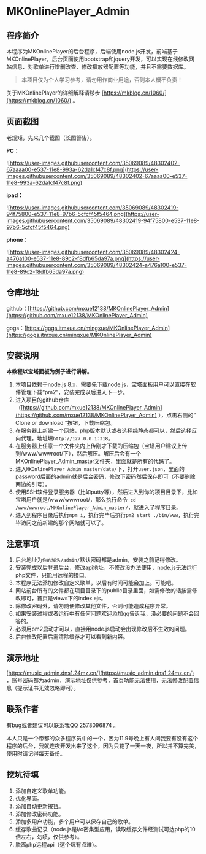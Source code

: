 # MKOnlinePlayer_Admin

## 程序简介

本程序为MKOnlinePlayer的后台程序，后端使用node.js开发，前端基于MKOnlinePlayer，后台页面使用bootstrap和jquery开发，可以实现在线修改网站信息、对歌单进行增删改查、修改播放器配置等功能，并且不需要数据库。
> 
> 本项目仅为个人学习参考，请勿用作商业用途，否则本人概不负责！
>

关于MKOnlinePlayer的详细解释请移步 [https://mkblog.cn/1060/](https://mkblog.cn/1060/) 。

## 页面截图

老规矩，先来几个截图（长图警告）。

**PC：**

![https://user-images.githubusercontent.com/35069089/48302402-67aaaa00-e537-11e8-993a-62da1cf47c8f.png](https://user-images.githubusercontent.com/35069089/48302402-67aaaa00-e537-11e8-993a-62da1cf47c8f.png)

**ipad：**

![https://user-images.githubusercontent.com/35069089/48302419-94f75800-e537-11e8-97b6-5cfcf45f5464.png](https://user-images.githubusercontent.com/35069089/48302419-94f75800-e537-11e8-97b6-5cfcf45f5464.png)

**phone：**

![https://user-images.githubusercontent.com/35069089/48302424-a476a100-e537-11e8-89c2-f8dfb65da97a.png](https://user-images.githubusercontent.com/35069089/48302424-a476a100-e537-11e8-89c2-f8dfb65da97a.png)

## 仓库地址

github：[https://github.com/mxue12138/MKOnlinePlayer_Admin](https://github.com/mxue12138/MKOnlinePlayer_Admin)

gogs：[https://gogs.itmxue.cn/mingxue/MKOnlinePlayer_Admin](https://gogs.itmxue.cn/mingxue/MKOnlinePlayer_Admin)

## 安装说明

**本教程以宝塔面板为例子进行讲解。**

1. 本项目依赖于node.js 8.x，需要先下载node.js，宝塔面板用户可以直接在软件管理下载“pm2”，安装完成以后进入下一步。
2. 进入项目的github仓库（[https://github.com/mxue12138/MKOnlinePlayer_Admin](https://github.com/mxue12138/MKOnlinePlayer_Admin) ），点击右侧的“  Clone or download ”按钮，下载压缩包。
3. 在服务器上新建一个网站，php版本默认或者选择纯静态都可以，然后选择反向代理，地址填``http://127.0.0.1:318``。
4. 在服务器上任意一个文件夹内上传刚才下载的压缩包（宝塔用户建议上传到/www/wwwroot/下），然后解压。解压后会有一个MKOnlinePlayer_Admin_master文件夹，里面就是所有的代码了。
5. 进入``MKOnlinePlayer_Admin_master/data/``下，打开``user.json``，里面的password后面的admin就是后台密码，修改下密码然后保存即可（不要删除两边的引号）。
6. 使用SSH软件登录服务器（比如putty等），然后进入到你的项目目录下，比如宝塔用户就是/www/wwwroot/，那么执行命令`` cd /www/wwwroot/MKOnlinePlayer_Admin_master/``，就进入了程序目录。
7. 进入到程序目录后执行``npm i``，执行完毕后执行``pm2 start ./bin/www``，执行完毕访问之前新建的那个网站就可以了。

## 注意事项

1. 后台地址为``你的域名/admin/``默认密码都是admin，安装之前记得修改。
2. 安装完成以后登录后台，修改api地址，不修改没办法使用，node.js无法运行php文件，只能用远程的接口。
3. 本程序无法添加修改自定义歌单，以后有时间可能会加上。可能吧。
4. 网站前台所有的文件都在项目目录下的public目录里面，如需修改的话按需修改即可，首页是views下的index.ejs。
5. 除修改密码外，请勿随便修改其他文件，否则可能造成程序异常。
6. 如果安装过程或者运行中有任何问题欢迎添加qq告诉我，没必要的问题不会回答的。
7. 必须用pm2启动才可以，直接用node.js启动会出现修改后不生效的问题。
8. 后台修改配置后需清除缓存才可以看到新内容。

## 演示地址

[https://music_admin.dns1.24mz.cn/](https://music_admin.dns1.24mz.cn/) ，账号密码都为admin，演示地址仅供参考，首页功能无法使用，无法修改配置信息（提示证书无效忽略即可）。

## 联系作者

有bug或者建议可以联系我QQ [2578096874](https://wpa.qq.com/msgrd?v=3&uin=2578096874&site=qq&menu=yes) 。

本人只是一个帝都的众多程序员中的一个，因为11.9号晚上有人问我要有没有这个程序的后台，我就连夜开发出来了这个，因为只花了一天一夜，所以并不算完美，使用时请记得每天备份。

## 挖坑待填

1. 添加自定义歌单功能。
2. 优化界面。
3. 添加自动更新按钮。
4. 添加修改密码功能。
5. 添加多用户功能，多个用户可以保存自己的歌单。
6. 缓存歌曲记录（node.js是i/o密集型应用，读取缓存文件经测试可达php的10倍左右，勿喷，仅供参考）。
7. 脱离php远程api（这个坑有点难）。